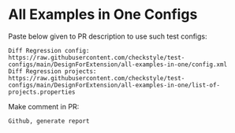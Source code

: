 # All Examples in One Configs
Paste below given to PR description to use such test configs:
```
Diff Regression config: https://raw.githubusercontent.com/checkstyle/test-configs/main/DesignForExtension/all-examples-in-one/config.xml
Diff Regression projects: https://raw.githubusercontent.com/checkstyle/test-configs/main/DesignForExtension/all-examples-in-one/list-of-projects.properties
```
Make comment in PR:
```
Github, generate report
```
